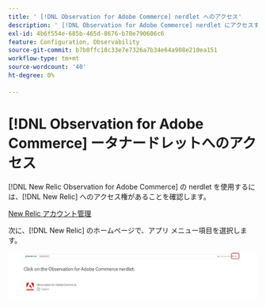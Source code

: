 ```yaml
---
title: ' [!DNL Observation for Adobe Commerce] nerdlet へのアクセス'
description: ' [!DNL Observation for Adobe Commerce] nerdlet にアクセスする方法を説明します。'
exl-id: 4b6f554e-685b-465d-8676-b70e790606c6
feature: Configuration, Observability
source-git-commit: b7b0ffc18c33e7e7326a7b34e64a908e210ea151
workflow-type: tm+mt
source-wordcount: '40'
ht-degree: 0%

---
```


# [!DNL Observation for Adobe Commerce] ータナードレットへのアクセス

[!DNL New Relic Observation for Adobe Commerce] の nerdlet を使用するには、[!DNL New Relic] へのアクセス権があることを確認します。

[New Relic アカウント管理 ](https://experienceleague.adobe.com/en/docs/commerce-on-cloud/user-guide/monitor/new-relic/account-management)

次に、[!DNL New Relic] のホームページで、アプリ メニュー項目を選択します。

![New Relicのホームページ ](../../assets/tools/observation-for-adobe-commerce/new-relic-homepage.jpeg)

